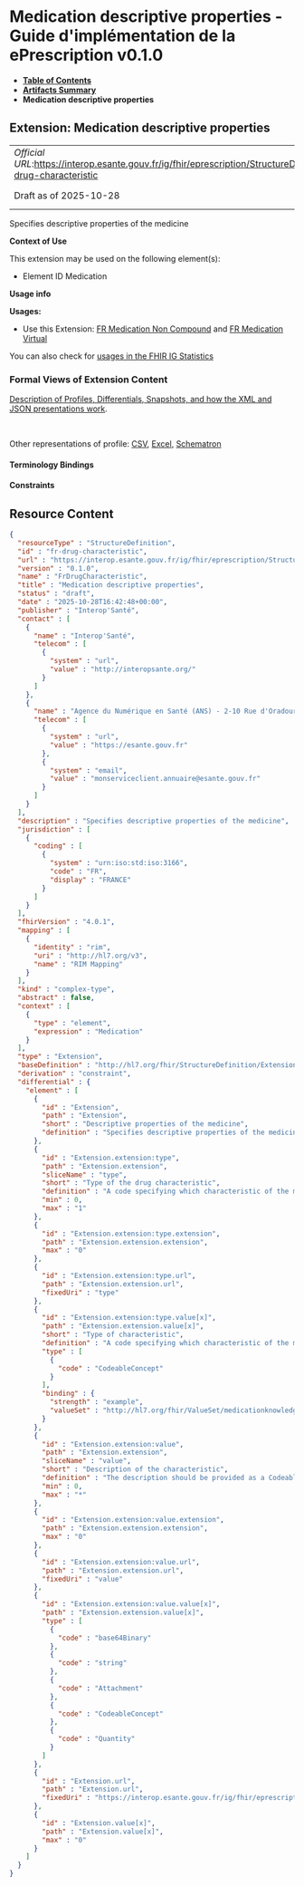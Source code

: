 # Medication descriptive properties - Guide d'implémentation de la ePrescription v0.1.0

* [**Table of Contents**](toc.md)
* [**Artifacts Summary**](artifacts.md)
* **Medication descriptive properties**

## Extension: Medication descriptive properties 

| | |
| :--- | :--- |
| *Official URL*:https://interop.esante.gouv.fr/ig/fhir/eprescription/StructureDefinition/fr-drug-characteristic | *Version*:0.1.0 |
| Draft as of 2025-10-28 | *Computable Name*:FrDrugCharacteristic |

Specifies descriptive properties of the medicine

**Context of Use**

This extension may be used on the following element(s):

* Element ID Medication

**Usage info**

**Usages:**

* Use this Extension: [FR Medication Non Compound](StructureDefinition-fr-medication-noncompound.md) and [FR Medication Virtual](StructureDefinition-fr-medication-virtual.md)

You can also check for [usages in the FHIR IG Statistics](https://packages2.fhir.org/xig/ans.fhir.fr.eprescription|current/StructureDefinition/fr-drug-characteristic)

### Formal Views of Extension Content

 [Description of Profiles, Differentials, Snapshots, and how the XML and JSON presentations work](http://build.fhir.org/ig/FHIR/ig-guidance/readingIgs.html#structure-definitions). 

 

Other representations of profile: [CSV](StructureDefinition-fr-drug-characteristic.csv), [Excel](StructureDefinition-fr-drug-characteristic.xlsx), [Schematron](StructureDefinition-fr-drug-characteristic.sch) 

#### Terminology Bindings

#### Constraints



## Resource Content

```json
{
  "resourceType" : "StructureDefinition",
  "id" : "fr-drug-characteristic",
  "url" : "https://interop.esante.gouv.fr/ig/fhir/eprescription/StructureDefinition/fr-drug-characteristic",
  "version" : "0.1.0",
  "name" : "FrDrugCharacteristic",
  "title" : "Medication descriptive properties",
  "status" : "draft",
  "date" : "2025-10-28T16:42:48+00:00",
  "publisher" : "Interop'Santé",
  "contact" : [
    {
      "name" : "Interop'Santé",
      "telecom" : [
        {
          "system" : "url",
          "value" : "http://interopsante.org/"
        }
      ]
    },
    {
      "name" : "Agence du Numérique en Santé (ANS) - 2-10 Rue d'Oradour-sur-Glane, 75015 Paris",
      "telecom" : [
        {
          "system" : "url",
          "value" : "https://esante.gouv.fr"
        },
        {
          "system" : "email",
          "value" : "monserviceclient.annuaire@esante.gouv.fr"
        }
      ]
    }
  ],
  "description" : "Specifies descriptive properties of the medicine",
  "jurisdiction" : [
    {
      "coding" : [
        {
          "system" : "urn:iso:std:iso:3166",
          "code" : "FR",
          "display" : "FRANCE"
        }
      ]
    }
  ],
  "fhirVersion" : "4.0.1",
  "mapping" : [
    {
      "identity" : "rim",
      "uri" : "http://hl7.org/v3",
      "name" : "RIM Mapping"
    }
  ],
  "kind" : "complex-type",
  "abstract" : false,
  "context" : [
    {
      "type" : "element",
      "expression" : "Medication"
    }
  ],
  "type" : "Extension",
  "baseDefinition" : "http://hl7.org/fhir/StructureDefinition/Extension",
  "derivation" : "constraint",
  "differential" : {
    "element" : [
      {
        "id" : "Extension",
        "path" : "Extension",
        "short" : "Descriptive properties of the medicine",
        "definition" : "Specifies descriptive properties of the medicine, such as color, shape, imprints, release characteristic, etc."
      },
      {
        "id" : "Extension.extension:type",
        "path" : "Extension.extension",
        "sliceName" : "type",
        "short" : "Type of the drug characteristic",
        "definition" : "A code specifying which characteristic of the medicine is being described (for example, colour, shape, imprint, release characteristic).",
        "min" : 0,
        "max" : "1"
      },
      {
        "id" : "Extension.extension:type.extension",
        "path" : "Extension.extension.extension",
        "max" : "0"
      },
      {
        "id" : "Extension.extension:type.url",
        "path" : "Extension.extension.url",
        "fixedUri" : "type"
      },
      {
        "id" : "Extension.extension:type.value[x]",
        "path" : "Extension.extension.value[x]",
        "short" : "Type of characteristic",
        "definition" : "A code specifying which characteristic of the medicine is being described.",
        "type" : [
          {
            "code" : "CodeableConcept"
          }
        ],
        "binding" : {
          "strength" : "example",
          "valueSet" : "http://hl7.org/fhir/ValueSet/medicationknowledge-characteristic"
        }
      },
      {
        "id" : "Extension.extension:value",
        "path" : "Extension.extension",
        "sliceName" : "value",
        "short" : "Description of the characteristic",
        "definition" : "The description should be provided as a CodeableConcept, SimpleQuantity or an image. The description can be a string only when these others are not available.",
        "min" : 0,
        "max" : "*"
      },
      {
        "id" : "Extension.extension:value.extension",
        "path" : "Extension.extension.extension",
        "max" : "0"
      },
      {
        "id" : "Extension.extension:value.url",
        "path" : "Extension.extension.url",
        "fixedUri" : "value"
      },
      {
        "id" : "Extension.extension:value.value[x]",
        "path" : "Extension.extension.value[x]",
        "type" : [
          {
            "code" : "base64Binary"
          },
          {
            "code" : "string"
          },
          {
            "code" : "Attachment"
          },
          {
            "code" : "CodeableConcept"
          },
          {
            "code" : "Quantity"
          }
        ]
      },
      {
        "id" : "Extension.url",
        "path" : "Extension.url",
        "fixedUri" : "https://interop.esante.gouv.fr/ig/fhir/eprescription/StructureDefinition/fr-drug-characteristic"
      },
      {
        "id" : "Extension.value[x]",
        "path" : "Extension.value[x]",
        "max" : "0"
      }
    ]
  }
}

```
